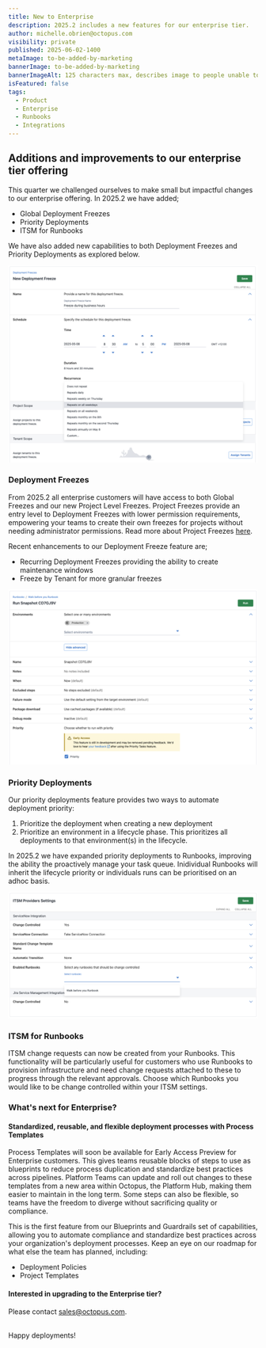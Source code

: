 ```yaml
---
title: New to Enterprise
description: 2025.2 includes a new features for our enterprise tier.
author: michelle.obrien@octopus.com
visibility: private
published: 2025-06-02-1400
metaImage: to-be-added-by-marketing
bannerImage: to-be-added-by-marketing
bannerImageAlt: 125 characters max, describes image to people unable to see it.
isFeatured: false
tags: 
  - Product
  - Enterprise
  - Runbooks
  - Integrations
---
```



## Additions and improvements to our enterprise tier offering

This quarter we challenged ourselves to make small but impactful changes to our enterprise offering.  In 2025.2 we have added;
- Global Deployment Freezes 
- Priority Deployments 
- ITSM for Runbooks 

We have also added new capabilities to both Deployment Freezes and Priority Deployments as explored below.

![Create Deployment Freeze window showing new functionality of recurring freezes](Global-Freeze.png)

### Deployment Freezes
From 2025.2 all enterprise customers will have access to both Global Freezes and our new Project Level Freezes. Project Freezes provide an entry level to Deployment Freezes with lower permission requirements, empowering your teams to create their own freezes for projects without needing administrator permissions. Read more about Project Freezes [here](https://octopus.com/docs/deployments/deployment-freezes/project-deployment-freezes).

Recent enhancements to our Deployment Freeze feature are;
- Recurring Deployment Freezes providing the ability to create maintenance windows
- Freeze by Tenant for more granular freezes

![New Runbook run window showing new functionality of Priority Deployments for Runbooks](Priority-Runbooks.png)

### Priority Deployments
Our priority deployments feature provides two ways to automate deployment priority:

1. Prioritize the deployment when creating a new deployment
2. Prioritize an environment in a lifecycle phase. This prioritizes all deployments to that environment(s) in the lifecycle.

In 2025.2 we have expanded priority deployments to Runbooks, improving the ability the proactively manage your task queue. Inidividual Runbooks will inherit the lifecycle priority or individuals runs can be prioritised on an adhoc basis.

![ISTM settings window showing new functionality of ITSM for Runbooks](ITSM-Runbooks.png)

### ITSM for Runbooks
ITSM change requests can now be created from your Runbooks. This functionality will be particularly useful for customers who use Runbooks to provision infrastructure and need change requests attached to these to progress through the relevant approvals. Choose which Runbooks you would like to be change controlled within your ITSM settings.


### What's next for Enterprise?
#### Standardized, reusable, and flexible deployment processes with Process Templates
Process Templates will soon be available for Early Access Preview for Enterprise customers. This gives teams reusable blocks of steps to use as blueprints to reduce process duplication and standardize best practices across pipelines. Platform Teams can update and roll out changes to these templates from a new area within Octopus, the Platform Hub, making them easier to maintain in the long term. Some steps can also be flexible, so teams have the freedom to diverge without sacrificing quality or compliance.     

This is the first feature from our Blueprints and Guardrails set of capabilities, allowing you to automate compliance and standardize best practices across your organization's deployment processes. Keep an eye on our roadmap for what else the team has planned, including:
- Deployment Policies
- Project Templates


#### Interested in upgrading to the Enterprise tier?
Please contact sales@octopus.com.

\
Happy deployments!
